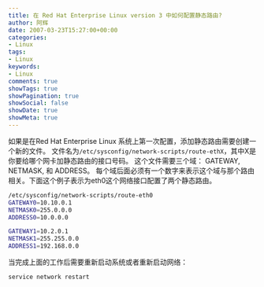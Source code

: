 ```yaml
---
title: 在 Red Hat Enterprise Linux version 3 中如何配置静态路由?
author: 阿辉
date: 2007-03-23T15:27:00+00:00
categories:
- Linux
tags:
- Linux
keywords:
- Linux
comments: true
showTags: true
showPagination: true
showSocial: false
showDate: true
showMeta: true
---
```

如果是在Red Hat Enterprise Linux 系统上第一次配置，添加静态路由需要创建一个新的文件。 文件名为`/etc/sysconfig/network-scripts/route-ethX`，其中X是你要给哪个网卡加静态路由的接口号码。 这个文件需要三个域： GATEWAY, NETMASK, 和 ADDRESS。 每个域后面必须有一个数字来表示这个域与那个路由相关。下面这个例子表示为eth0这个网络接口配置了两个静态路由。 
```bash
/etc/sysconfig/network-scripts/route-eth0  
GATEWAY0=10.10.0.1  
NETMASK0=255.0.0.0  
ADDRESS0=10.0.0.0 

GATEWAY1=10.2.0.1  
NETMASK1=255.255.0.0  
ADDRESS1=192.168.0.0 
```

<!--more-->
当完成上面的工作后需要重新启动系统或者重新启动网络： 

`service network restart`